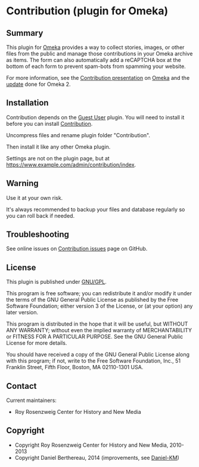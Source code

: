 Contribution (plugin for Omeka)
===============================


Summary
-------

This plugin for [Omeka] provides a way to collect stories, images, or other
files from the public and manage those contributions in your Omeka archive as
items. The form can also automatically add a reCAPTCHA box at the bottom of each
form to prevent spam-bots from spamming your website.

For more information, see the [Contribution presentation] on [Omeka] and the
[update] done for Omeka 2.


Installation
------------

Contribution depends on the [Guest User] plugin. You will need to install it
before you can install [Contribution].

Uncompress files and rename plugin folder "Contribution".

Then install it like any other Omeka plugin.

Settings are not on the plugin page, but at https://www.example.com/admin/contribution/index.


Warning
-------

Use it at your own risk.

It's always recommended to backup your files and database regularly so you can
roll back if needed.


Troubleshooting
---------------

See online issues on [Contribution issues] page on GitHub.


License
-------

This plugin is published under [GNU/GPL].

This program is free software; you can redistribute it and/or modify it under
the terms of the GNU General Public License as published by the Free Software
Foundation; either version 3 of the License, or (at your option) any later
version.

This program is distributed in the hope that it will be useful, but WITHOUT
ANY WARRANTY; without even the implied warranty of MERCHANTABILITY or FITNESS
FOR A PARTICULAR PURPOSE. See the GNU General Public License for more
details.

You should have received a copy of the GNU General Public License along with
this program; if not, write to the Free Software Foundation, Inc.,
51 Franklin Street, Fifth Floor, Boston, MA 02110-1301 USA.


Contact
-------

Current maintainers:

* Roy Rosenzweig Center for History and New Media


Copyright
---------

* Copyright Roy Rosenzweig Center for History and New Media, 2010-2013
* Copyright Daniel Berthereau, 2014 (improvements, see [Daniel-KM])


[Omeka]: https://omeka.org
[Contribution presentation]: http://omeka.org/codex/Plugins/Contribution
[update]: http://omeka.org/codex/Plugins/Contribution_2.0
[Contribution]: https://github.com/Omeka/plugin-Contribution
[Contribution issues]: https://github.com/Omeka/plugin-Contribution/issues
[Guest User]: https://github.com/Omeka/plugin-GuestUser
[GNU/GPL]: https://www.gnu.org/licenses/gpl-3.0.html "GNU/GPL v3"
[Daniel-KM]: https://github.com/Daniel-KM "Daniel Berthereau"
